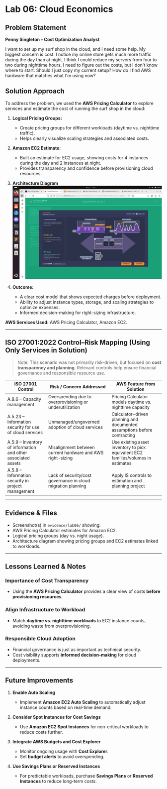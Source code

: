 # Lab 06: Cloud Economics

## Problem Statement

**Penny Singleton – Cost Optimization Analyst**  

I want to set up my surf shop in the cloud, and I need some help. My biggest concern is cost. I notice my online store gets much more traffic during the day than at night. I think I could reduce my servers from four to two during nighttime hours. I need to figure out the costs, but I don't know where to start. Should I just copy my current setup? How do I find AWS hardware that matches what I'm using now?

## Solution Approach

To address the problem, we used the **AWS Pricing Calculator** to explore services and estimate the cost of running the surf shop in the cloud:  

1. **Logical Pricing Groups:**  
   - Create pricing groups for different workloads (daytime vs. nighttime traffic).  
   - Helps clearly visualize scaling strategies and associated costs.  

2. **Amazon EC2 Estimate:**  
   - Built an estimate for EC2 usage, showing costs for 4 instances during the day and 2 instances at night.  
   - Provides transparency and confidence before provisioning cloud resources.  

3. **Architecture Diagram**  
   ![Architecture Diagram](../evidence/lab06/Architecture-Diagram.png)  

4. **Outcome:**  
   - A clear cost model that shows expected charges before deployment.  
   - Ability to adjust instance types, storage, and scaling strategies to optimize expenses.  
   - Informed decision-making for right-sizing infrastructure.  

**AWS Services Used:** AWS Pricing Calculator, Amazon EC2.  

---

## ISO 27001:2022 Control–Risk Mapping (Using Only Services in Solution)

> Note: This scenario was not primarily risk-driven, but focused on **cost transparency and planning**. Relevant controls help ensure financial governance and responsible resource use.  

| ISO 27001 Control | Risk / Concern Addressed | AWS Feature from Solution |
|------------------|---------------------------|---------------------------|
| A.8.6 – Capacity management | Overspending due to overprovisioning or underutilization | Pricing Calculator models daytime vs. nighttime capacity |
| A.5.23 – Information security for use of cloud services | Unmanaged/ungoverned adoption of cloud services | Calculator-driven planning and documented assumptions before contracting |
| A.5.9 – Inventory of information and other associated assets | Misalignment between current hardware and AWS right-sizing | Use existing asset inventory to pick equivalent EC2 families/volumes in estimates |
| A.5.8 – Information security in project management | Lack of security/cost governance in cloud migration planning | Apply IS controls to estimation and planning project |

---

## Evidence & Files

- Screenshot(s) in `evidence/lab06/` showing:  
- AWS Pricing Calculator estimates for Amazon EC2.  
- Logical pricing groups (day vs. night usage).  
- Architecture diagram showing pricing groups and EC2 estimates linked to workloads.  

---

## Lessons Learned & Notes

### Importance of Cost Transparency
- Using the **AWS Pricing Calculator** provides a clear view of costs **before provisioning resources**.  

### Align Infrastructure to Workload
- Match **daytime vs. nighttime workloads** to EC2 instance counts, avoiding waste from overprovisioning.  

### Responsible Cloud Adoption
- Financial governance is just as important as technical security.  
- Cost visibility supports **informed decision-making** for cloud deployments.  

---

## Future Improvements

1. **Enable Auto Scaling**  
   - Implement **Amazon EC2 Auto Scaling** to automatically adjust instance counts based on real-time demand.  

2. **Consider Spot Instances for Cost Savings**  
   - Use **Amazon EC2 Spot Instances** for non-critical workloads to reduce costs further.  

3. **Integrate AWS Budgets and Cost Explorer**  
   - Monitor ongoing usage with **Cost Explorer**.  
   - Set **budget alerts** to avoid overspending.  

4. **Use Savings Plans or Reserved Instances**  
   - For predictable workloads, purchase **Savings Plans** or **Reserved Instances** to reduce long-term costs.  
